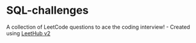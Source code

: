 # SQL-challenges
A collection of LeetCode questions to ace the coding interview! - Created using [LeetHub v2](https://github.com/arunbhardwaj/LeetHub-2.0)
